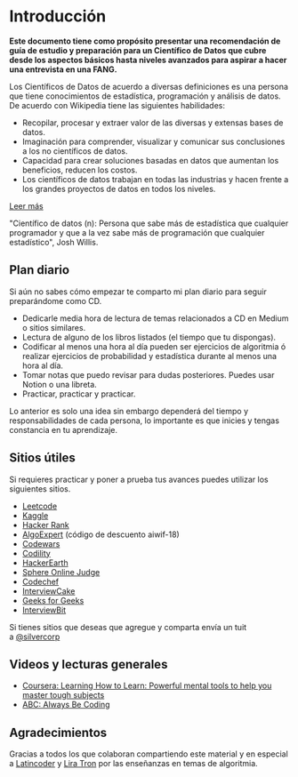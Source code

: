# Introducción

**Este documento tiene como propósito presentar una recomendación de guía de estudio y preparación para un Científico de Datos que cubre desde los aspectos básicos hasta niveles avanzados para aspirar a hacer una entrevista en una FANG.**

Los Científicos de Datos de acuerdo a diversas definiciones es una persona que tiene conocimientos de estadística, programación y análisis de datos. De acuerdo con Wikipedia tiene las siguientes habilidades:

- Recopilar, procesar y extraer valor de las diversas y extensas bases de datos.
- Imaginación para comprender, visualizar y comunicar sus conclusiones a los no científicos de datos.
- Capacidad para crear soluciones basadas en datos que aumentan los beneficios, reducen los costos.
- Los científicos de datos trabajan en todas las industrias y hacen frente a los grandes proyectos de datos en todos los niveles.

[Leer más](https://es.wikipedia.org/wiki/Ciencia_de_datos#Cient%C3%ADfico_de_datos)

"Científico de datos (n): Persona que sabe más de estadística que cualquier programador y que a la vez sabe más de programación que cualquier estadístico", Josh Willis.

## **Plan diario**

Si aún no sabes cómo empezar te comparto mi plan diario para seguir preparándome como CD.

- Dedicarle media hora de lectura de temas relacionados a CD en Medium o sitios similares.
- Lectura de alguno de los libros listados (el tiempo que tu dispongas).
- Codificar al menos una hora al día pueden ser ejercicios de algoritmia ó realizar ejercicios de probabilidad y estadística durante al menos una hora al día.
- Tomar notas que puedo revisar para dudas posteriores. Puedes usar Notion o una libreta.
- Practicar, practicar y practicar.

Lo anterior es solo una idea sin embargo dependerá del tiempo y responsabilidades de cada persona, lo importante es que inicies y tengas constancia en tu aprendizaje.

## **Sitios útiles**

Si requieres practicar y poner a prueba tus avances puedes utilizar los siguientes sitios.

- [Leetcode](https://www.leetcode.com/)
- [Kaggle](https://www.kaggle.com/)
- [Hacker Rank](https://hackerrank.com/)
- [AlgoExpert](https://algoexpert.io/) (código de descuento aiwif-18)
- [Codewars](http://www.codewars.com/)
- [Codility](https://codility.com/programmers/)
- [HackerEarth](https://www.hackerearth.com/)
- [Sphere Online Judge](http://www.spoj.com/)
- [Codechef](https://www.codechef.com/)
- [InterviewCake](https://www.interviewcake.com/)
- [Geeks for Geeks](http://www.geeksforgeeks.org/)
- [InterviewBit](https://www.interviewbit.com/invite/icjf)

Si tienes sitios que deseas que agregue y comparta envía un tuit a [@silvercorp](https://www.twitter.com/silvercorp)

## **Videos y lecturas generales**

- [Coursera: Learning How to Learn: Powerful mental tools to help you master tough subjects](https://www.coursera.org/learn/learning-how-to-learn/home/welcome)
- [ABC: Always Be Coding](https://medium.com/always-be-coding/abc-always-be-coding-d5f8051afce2#.4heg8zvm4)

## **Agradecimientos**

Gracias a todos los que colaboran compartiendo este material y en especial a [Latincoder](https://twitter.com/jorge_vgut) y [Lira Tron](https://twitter.com/Lira_tron) por las enseñanzas en temas de algoritmia.